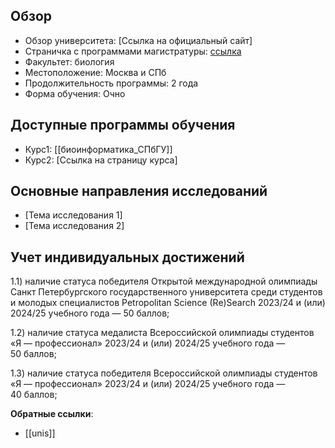 
## Обзор
- Обзор университета: [Ссылка на официальный сайт]
- Страничка с программами магистратуры: [ссылка](https://abiturient.spbu.ru/programs/magistratura/)
- Факультет: биология
- Местоположение: Москва и СПб
- Продолжительность программы: 2 года
- Форма обучения: Очно

## Доступные программы обучения
- Курс1: [[биоинформатика_СПбГУ]]
- Курс2: [Ссылка на страницу курса]

## Основные направления исследований
- [Тема исследования 1]
- [Тема исследования 2]

## Учет индивидуальных достижений

1.1) наличие статуса победителя Открытой международной олимпиады Санкт Петербургского государственного университета среди студентов и молодых специалистов Petropolitan Science (Re)Search 2023/24 и (или) 2024/25 учебного года — 50 баллов;

1.2) наличие статуса медалиста Всероссийской олимпиады студентов «Я — профессионал» 2023/24 и (или) 2024/25 учебного года — 50 баллов;

1.3) наличие статуса победителя Всероссийской олимпиады студентов «Я — профессионал» 2023/24 и (или) 2024/25 учебного года — 40 баллов;

**Обратные ссылки**:
- [[unis]]